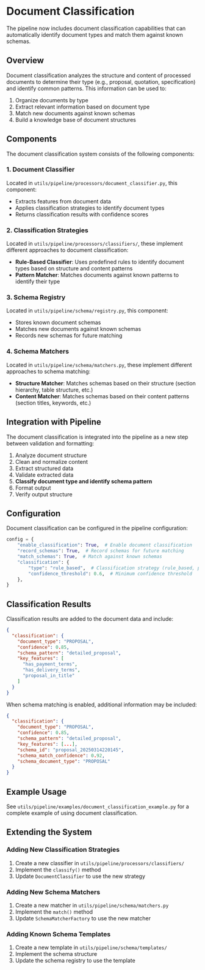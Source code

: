 # Document Classification

The pipeline now includes document classification capabilities that can automatically identify document types and match them against known schemas.

## Overview

Document classification analyzes the structure and content of processed documents to determine their type (e.g., proposal, quotation, specification) and identify common patterns. This information can be used to:

1. Organize documents by type
2. Extract relevant information based on document type
3. Match new documents against known schemas
4. Build a knowledge base of document structures

## Components

The document classification system consists of the following components:

### 1. Document Classifier

Located in `utils/pipeline/processors/document_classifier.py`, this component:
- Extracts features from document data
- Applies classification strategies to identify document types
- Returns classification results with confidence scores

### 2. Classification Strategies

Located in `utils/pipeline/processors/classifiers/`, these implement different approaches to document classification:

- **Rule-Based Classifier**: Uses predefined rules to identify document types based on structure and content patterns
- **Pattern Matcher**: Matches documents against known patterns to identify their type

### 3. Schema Registry

Located in `utils/pipeline/schema/registry.py`, this component:
- Stores known document schemas
- Matches new documents against known schemas
- Records new schemas for future matching

### 4. Schema Matchers

Located in `utils/pipeline/schema/matchers.py`, these implement different approaches to schema matching:

- **Structure Matcher**: Matches schemas based on their structure (section hierarchy, table structure, etc.)
- **Content Matcher**: Matches schemas based on their content patterns (section titles, keywords, etc.)

## Integration with Pipeline

The document classification is integrated into the pipeline as a new step between validation and formatting:

1. Analyze document structure
2. Clean and normalize content
3. Extract structured data
4. Validate extracted data
5. **Classify document type and identify schema pattern**
6. Format output
7. Verify output structure

## Configuration

Document classification can be configured in the pipeline configuration:

```python
config = {
    "enable_classification": True,  # Enable document classification
    "record_schemas": True,  # Record schemas for future matching
    "match_schemas": True,  # Match against known schemas
    "classification": {
        "type": "rule_based",  # Classification strategy (rule_based, pattern_matcher)
        "confidence_threshold": 0.6,  # Minimum confidence threshold
    },
}
```

## Classification Results

Classification results are added to the document data and include:

```json
{
  "classification": {
    "document_type": "PROPOSAL",
    "confidence": 0.85,
    "schema_pattern": "detailed_proposal",
    "key_features": [
      "has_payment_terms",
      "has_delivery_terms",
      "proposal_in_title"
    ]
  }
}
```

When schema matching is enabled, additional information may be included:

```json
{
  "classification": {
    "document_type": "PROPOSAL",
    "confidence": 0.85,
    "schema_pattern": "detailed_proposal",
    "key_features": [...],
    "schema_id": "proposal_20250314220145",
    "schema_match_confidence": 0.92,
    "schema_document_type": "PROPOSAL"
  }
}
```

## Example Usage

See `utils/pipeline/examples/document_classification_example.py` for a complete example of using document classification.

## Extending the System

### Adding New Classification Strategies

1. Create a new classifier in `utils/pipeline/processors/classifiers/`
2. Implement the `classify()` method
3. Update `DocumentClassifier` to use the new strategy

### Adding New Schema Matchers

1. Create a new matcher in `utils/pipeline/schema/matchers.py`
2. Implement the `match()` method
3. Update `SchemaMatcherFactory` to use the new matcher

### Adding Known Schema Templates

1. Create a new template in `utils/pipeline/schema/templates/`
2. Implement the schema structure
3. Update the schema registry to use the template
